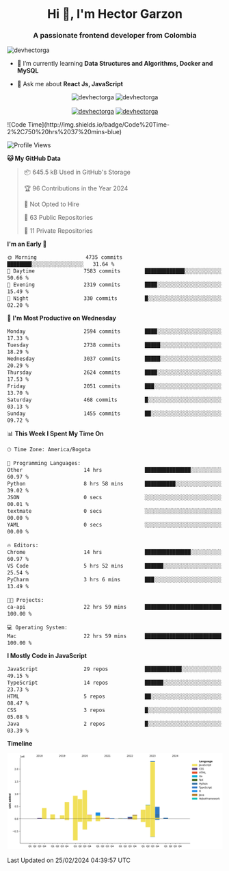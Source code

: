 <h1 align="center">Hi 👋, I'm Hector Garzon</h1>
<h3 align="center">A passionate frontend developer from Colombia</h3>

<p align="left"> <img src="https://komarev.com/ghpvc/?username=devhectorga" alt="devhectorga" /> </p>

- 🌱 I’m currently learning **Data Structures and Algorithms, Docker and MySQL**

- 💬 Ask me about **React Js, JavaScript**

<p align="center"> <img src="https://github-readme-stats.vercel.app/api?username=devhectorga&count_private=true&show_icons=true" alt="devhectorga" /> <img src="https://github-readme-stats.vercel.app/api/top-langs/?username=devhectorga&layout=compact" alt="devhectorga" /></p>

<p align="center">
<a href="https://twitter.com/devhectorga" target="blank"><img align="center" src="https://cdn.jsdelivr.net/npm/simple-icons@3.0.1/icons/twitter.svg" alt="devhectorga" height="20" width="20" /></a>
<a href="https://linkedin.com/in/devhectorga" target="blank"><img align="center" src="https://cdn.jsdelivr.net/npm/simple-icons@3.0.1/icons/linkedin.svg" alt="devhectorga" height="20" width="20" /></a>
</p>
<!--START_SECTION:waka-->
![Code Time](http://img.shields.io/badge/Code%20Time-2%2C750%20hrs%2037%20mins-blue)

![Profile Views](http://img.shields.io/badge/Profile%20Views-0-blue)

**🐱 My GitHub Data** 

> 📦 645.5 kB Used in GitHub's Storage 
 > 
> 🏆 96 Contributions in the Year 2024
 > 
> 🚫 Not Opted to Hire
 > 
> 📜 63 Public Repositories 
 > 
> 🔑 11 Private Repositories 
 > 
**I'm an Early 🐤** 

```text
🌞 Morning                4735 commits        ████████░░░░░░░░░░░░░░░░░   31.64 % 
🌆 Daytime                7583 commits        █████████████░░░░░░░░░░░░   50.66 % 
🌃 Evening                2319 commits        ████░░░░░░░░░░░░░░░░░░░░░   15.49 % 
🌙 Night                  330 commits         █░░░░░░░░░░░░░░░░░░░░░░░░   02.20 % 
```
📅 **I'm Most Productive on Wednesday** 

```text
Monday                   2594 commits        ████░░░░░░░░░░░░░░░░░░░░░   17.33 % 
Tuesday                  2738 commits        █████░░░░░░░░░░░░░░░░░░░░   18.29 % 
Wednesday                3037 commits        █████░░░░░░░░░░░░░░░░░░░░   20.29 % 
Thursday                 2624 commits        ████░░░░░░░░░░░░░░░░░░░░░   17.53 % 
Friday                   2051 commits        ███░░░░░░░░░░░░░░░░░░░░░░   13.70 % 
Saturday                 468 commits         █░░░░░░░░░░░░░░░░░░░░░░░░   03.13 % 
Sunday                   1455 commits        ██░░░░░░░░░░░░░░░░░░░░░░░   09.72 % 
```


📊 **This Week I Spent My Time On** 

```text
🕑︎ Time Zone: America/Bogota

💬 Programming Languages: 
Other                    14 hrs              ███████████████░░░░░░░░░░   60.97 % 
Python                   8 hrs 58 mins       ██████████░░░░░░░░░░░░░░░   39.02 % 
JSON                     0 secs              ░░░░░░░░░░░░░░░░░░░░░░░░░   00.01 % 
textmate                 0 secs              ░░░░░░░░░░░░░░░░░░░░░░░░░   00.00 % 
YAML                     0 secs              ░░░░░░░░░░░░░░░░░░░░░░░░░   00.00 % 

🔥 Editors: 
Chrome                   14 hrs              ███████████████░░░░░░░░░░   60.97 % 
VS Code                  5 hrs 52 mins       ██████░░░░░░░░░░░░░░░░░░░   25.54 % 
PyCharm                  3 hrs 6 mins        ███░░░░░░░░░░░░░░░░░░░░░░   13.49 % 

🐱‍💻 Projects: 
ca-api                   22 hrs 59 mins      █████████████████████████   100.00 % 

💻 Operating System: 
Mac                      22 hrs 59 mins      █████████████████████████   100.00 % 
```

**I Mostly Code in JavaScript** 

```text
JavaScript               29 repos            ████████████░░░░░░░░░░░░░   49.15 % 
TypeScript               14 repos            ██████░░░░░░░░░░░░░░░░░░░   23.73 % 
HTML                     5 repos             ██░░░░░░░░░░░░░░░░░░░░░░░   08.47 % 
CSS                      3 repos             █░░░░░░░░░░░░░░░░░░░░░░░░   05.08 % 
Java                     2 repos             █░░░░░░░░░░░░░░░░░░░░░░░░   03.39 % 
```



**Timeline**

![Lines of Code chart](https://raw.githubusercontent.com/devHectorGa/devHectorGa/master/assets/bar_graph.png)


 Last Updated on 25/02/2024 04:39:57 UTC
<!--END_SECTION:waka-->
